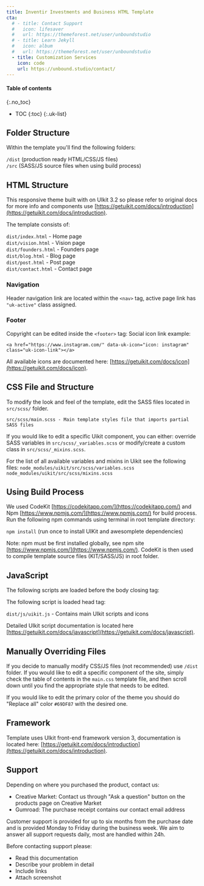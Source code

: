 ```yaml
---
title: Inventir Investments and Business HTML Template
cta:
  # - title: Contact Support
  #   icon: lifesaver
  #   url: https://themeforest.net/user/unboundstudio
  # - title: Learn Jekyll
  #   icon: album
  #   url: https://themeforest.net/user/unboundstudio
  - title: Customization Services
    icon: code
    url: https://unbound.studio/contact/
---
```


#### Table of contents
{:.no_toc}
* TOC
{:toc}
{:.uk-list}

## Folder Structure
Within the template you'll find the following folders:

`/dist`    (production ready HTML/CSS/JS files)  
`/src`     (SASS/JS source files when using build process)


## HTML Structure
This responsive theme built with on UIkit 3.2 so please refer to original docs for more info and components use [https://getuikit.com/docs/introduction](https://getuikit.com/docs/introduction).

The template consists of:

`dist/index.html` - Home page  
`dist/vision.html` - Vision page  
`dist/founders.html` - Founders page  
`dist/blog.html` - Blog page  
`dist/post.html` - Post page   
`dist/contact.html` - Contact page  

### Navigation
Header navigation link are located within the `<nav>` tag, active page link has `"uk-active"` class assigned.
 

### Footer
Copyright can be edited inside the `<footer>` tag:
Social icon link example:
```
<a href="https://www.instagram.com/" data-uk-icon="icon: instagram" class="uk-icon-link"></a>
```

All available icons are documented here: [https://getuikit.com/docs/icon](https://getuikit.com/docs/icon).

## CSS File and Structure
To modify the look and feel of the template, edit the SASS files located in `src/scss/` folder. 
```
src/scss/main.scss - Main template styles file that imports partial SASS files
```

If you would like to edit a specific Uikit component, you can either: 
override SASS variables in `src/scss/_variables.scss`
or modify/create a custom class in `src/scss/_mixins.scss`.

For the list of all available variables and mixins in Uikit see the following files:
`node_modules/uikit/src/scss/variables.scss`  
`node_modules/uikit/src/scss/mixins.scss`  

## Using Build Process
We used CodeKit [https://codekitapp.com/](https://codekitapp.com/) and Npm [https://www.npmjs.com/](https://www.npmjs.com/) for build process.
Run the following npm commands using terminal in root template directory:

`npm install`   (run once to install UIKit and awesomplete dependencies)

Note: npm must be first installed globally, see npm site [https://www.npmjs.com/](https://www.npmjs.com/).
CodeKit is then used to compile template source files (KIT/SASS/JS) in root folder.

## JavaScript
The following scripts are loaded before the body closing tag:

The following script is loaded head tag:

`dist/js/uikit.js` - Contains main UIkit scripts and icons

Detailed UIkit script documentation is located here [https://getuikit.com/docs/javascript](https://getuikit.com/docs/javascript).

## Manually Overriding Files
If you decide to manually modify CSS/JS files (not recommended) use `/dist` folder. If you would like to edit a specific component of the site, simply check the table of contents in the `main.css` template  file, and then scroll down until you find the appropriate style that needs to be edited.

If you would like to edit the primary color of the theme you should do "Replace all" color `#69DF87` with the desired one.

## Framework
Template uses UIkit front-end framework version 3, documentation is located here: [https://getuikit.com/docs/introduction](https://getuikit.com/docs/introduction).

## Support
Depending on where you purchased the product, contact us:

- Creative Market: Contact us through "Ask a question" button on the products page on Creative Market
- Gumroad: The purchase receipt contains our contact email address

Customer support is provided for up to six months from the purchase date and is provided Monday to Friday during the business week. We aim to answer all support requests daily, most are handled within 24h.

Before contacting support please:

- Read this documentation
- Describe your problem in detail
- Include links
- Attach screenshot